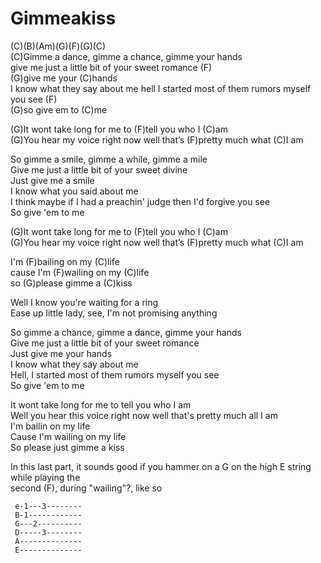 # Gimmeakiss

(C)(B)(Am)(G)(F)(G)(C)  
(C)Gimme a dance, gimme a chance, gimme your hands  
give me just a little bit of your sweet romance (F)  
(G)give me your (C)hands  
I know what they say about me hell I started most of them rumors myself
you see (F)  
(G)so give em to (C)me  
  
(G)It wont take long for me to (F)tell you who I (C)am  
(G)You hear my voice right now well that’s (F)pretty much what (C)I am  
  
So gimme a smile, gimme a while, gimme a mile  
Give me just a little bit of your sweet divine  
Just give me a smile  
I know what you said about me  
I think maybe if I had a preachin' judge then I'd forgive you see  
So give 'em to me  
  
(G)It wont take long for me to (F)tell you who I (C)am  
(G)You hear my voice right now well that’s (F)pretty much what (C)I am  
  
I'm (F)bailing on my (C)life  
cause I'm (F)wailing on my (C)life  
so (G)please gimme a (C)kiss  
  
Well I know you're waiting for a ring  
Ease up little lady, see, I'm not promising anything  
  
So gimme a chance, gimme a dance, gimme your hands  
Give me just a little bit of your sweet romance  
Just give me your hands  
I know what they say about me  
Hell, I started most of them rumors myself you see  
So give 'em to me  
  
It wont take long for me to tell you who I am  
Well you hear this voice right now well that's pretty much all I am  
I'm bailin on my life  
Cause I'm wailing on my life  
So please just gimme a kiss  
  
  
In this last part, it sounds good if you hammer on a G on the high E
string while playing the  
second (F), during "wailing"?, like so  
  

``` 
 e-1---3--------
 B-1------------
 G---2----------
 D-----3--------
 A--------------
 E--------------
```
